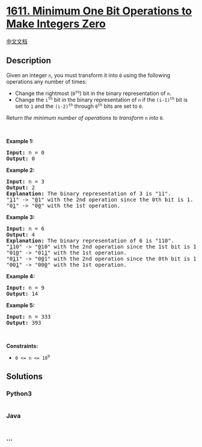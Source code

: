 # [1611. Minimum One Bit Operations to Make Integers Zero](https://leetcode.com/problems/minimum-one-bit-operations-to-make-integers-zero)

[中文文档](/solution/1600-1699/1611.Minimum%20One%20Bit%20Operations%20to%20Make%20Integers%20Zero/README.md)

## Description

<p>Given an integer <code>n</code>, you must transform it into <code>0</code> using the following operations any number of times:</p>

<ul>
	<li>Change the rightmost (<code>0<sup>th</sup></code>) bit in the binary representation of <code>n</code>.</li>
	<li>Change the <code>i<sup>th</sup></code> bit in the binary representation of <code>n</code> if the <code>(i-1)<sup>th</sup></code> bit is set to <code>1</code> and the <code>(i-2)<sup>th</sup></code> through <code>0<sup>th</sup></code> bits are set to <code>0</code>.</li>
</ul>

<p>Return <em>the minimum number of operations to transform </em><code>n</code><em> into </em><code>0</code><em>.</em></p>

<p>&nbsp;</p>
<p><strong>Example 1:</strong></p>

<pre>
<strong>Input:</strong> n = 0
<strong>Output:</strong> 0
</pre>

<p><strong>Example 2:</strong></p>

<pre>
<strong>Input:</strong> n = 3
<strong>Output:</strong> 2
<strong>Explanation:</strong> The binary representation of 3 is &quot;11&quot;.
&quot;<u>1</u>1&quot; -&gt; &quot;<u>0</u>1&quot; with the 2nd operation since the 0th bit is 1.
&quot;0<u>1</u>&quot; -&gt; &quot;0<u>0</u>&quot; with the 1st operation.
</pre>

<p><strong>Example 3:</strong></p>

<pre>
<strong>Input:</strong> n = 6
<strong>Output:</strong> 4
<strong>Explanation:</strong> The binary representation of 6 is &quot;110&quot;.
&quot;<u>1</u>10&quot; -&gt; &quot;<u>0</u>10&quot; with the 2nd operation since the 1st bit is 1 and 0th through 0th bits are 0.
&quot;01<u>0</u>&quot; -&gt; &quot;01<u>1</u>&quot; with the 1st operation.
&quot;0<u>1</u>1&quot; -&gt; &quot;0<u>0</u>1&quot; with the 2nd operation since the 0th bit is 1.
&quot;00<u>1</u>&quot; -&gt; &quot;00<u>0</u>&quot; with the 1st operation.
</pre>

<p><strong>Example 4:</strong></p>

<pre>
<strong>Input:</strong> n = 9
<strong>Output:</strong> 14
</pre>

<p><strong>Example 5:</strong></p>

<pre>
<strong>Input:</strong> n = 333
<strong>Output:</strong> 393
</pre>

<p>&nbsp;</p>
<p><strong>Constraints:</strong></p>

<ul>
	<li><code>0 &lt;= n &lt;= 10<sup>9</sup></code></li>
</ul>

## Solutions

<!-- tabs:start -->

### **Python3**

```python

```

### **Java**

```java

```

### **...**

```

```

<!-- tabs:end -->

